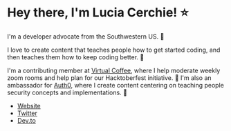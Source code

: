

<!--
**Cerchie/Cerchie** is a ✨ _special_ ✨ repository because its `README.md` (this file) appears on your GitHub profile.-->

# Hey there, I'm Lucia Cerchie! ⭐

I'm a developer advocate from the Southwestern US. 🌵

I love to create content that teaches people how to get started coding, and then teaches them how to keep coding better. 🚀

I'm a contributing member at [Virtual Coffee](https://virtualcoffee.io/), where I help moderate weekly zoom rooms and help plan for our Hacktoberfest initiative. 🎃 I'm also an ambassador for [Auth0](https://auth0.com/ambassador-program), where I create content centering on teaching people security concepts and implementations. 🔑

- [Website](https://luciacerchie.dev/)
- [Twitter](https://twitter.com/CerchieLucia)
- [Dev.to](https://dev.to/cerchie)
